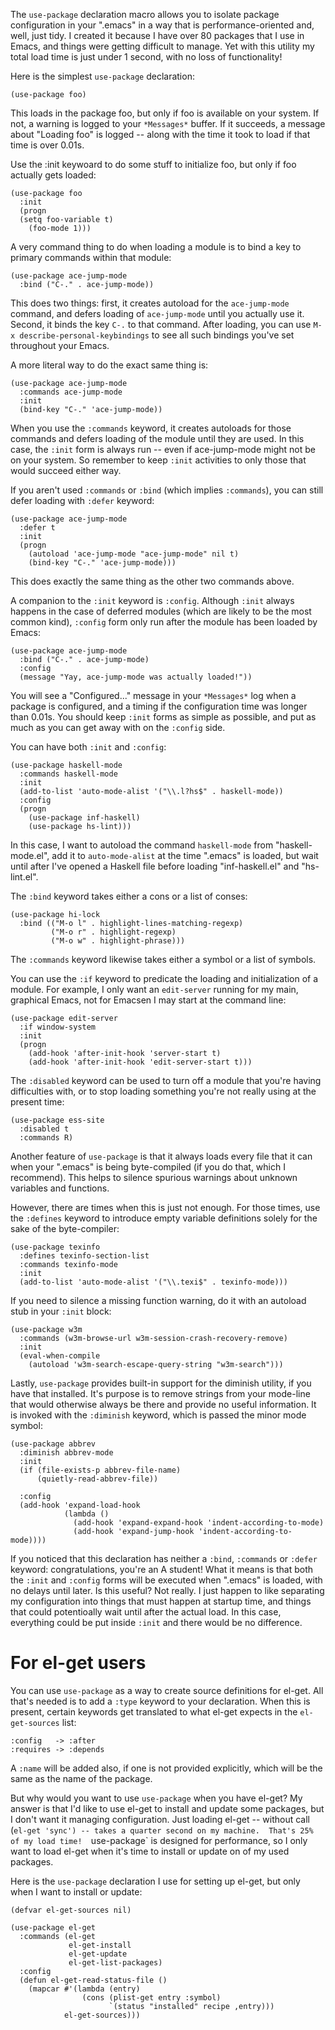 The `use-package` declaration macro allows you to isolate package
configuration in your ".emacs" in a way that is performance-oriented and,
well, just tidy.  I created it because I have over 80 packages that I use
in Emacs, and things were getting difficult to manage.  Yet with this
utility my total load time is just under 1 second, with no loss of
functionality!

Here is the simplest `use-package` declaration:

    (use-package foo)

This loads in the package foo, but only if foo is available on your system.
If not, a warning is logged to your `*Messages*` buffer.  If it succeeds, a
message about "Loading foo" is logged -- along with the time it took to load
if that time is over 0.01s.

Use the :init keywoard to do some stuff to initialize foo, but only if foo
actually gets loaded:

    (use-package foo
      :init
      (progn
      (setq foo-variable t)
        (foo-mode 1)))

A very command thing to do when loading a module is to bind a key to
primary commands within that module:

    (use-package ace-jump-mode
      :bind ("C-." . ace-jump-mode))

This does two things: first, it creates autoload for the `ace-jump-mode`
command, and defers loading of `ace-jump-mode` until you actually use it.
Second, it binds the key `C-.` to that command.  After loading, you can use
`M-x describe-personal-keybindings` to see all such bindings you've set
throughout your Emacs.

A more literal way to do the exact same thing is:

    (use-package ace-jump-mode
      :commands ace-jump-mode
      :init
      (bind-key "C-." 'ace-jump-mode))

When you use the `:commands` keyword, it creates autoloads for those
commands and defers loading of the module until they are used.  In this
case, the `:init` form is always run -- even if ace-jump-mode might not be
on your system.  So remember to keep `:init` activities to only those that
would succeed either way.

If you aren't used `:commands` or `:bind` (which implies `:commands`), you
can still defer loading with `:defer` keyword:

    (use-package ace-jump-mode
      :defer t
      :init
      (progn
        (autoload 'ace-jump-mode "ace-jump-mode" nil t)
        (bind-key "C-." 'ace-jump-mode)))

This does exactly the same thing as the other two commands above.

A companion to the `:init` keyword is `:config`.  Although `:init` always
happens in the case of deferred modules (which are likely to be the most
common kind), `:config` form only run after the module has been loaded by
Emacs:

    (use-package ace-jump-mode
      :bind ("C-." . ace-jump-mode)
      :config
      (message "Yay, ace-jump-mode was actually loaded!"))

You will see a "Configured..." message in your `*Messages*` log when a
package is configured, and a timing if the configuration time was longer
than 0.01s.  You should keep `:init` forms as simple as possible, and put
as much as you can get away with on the `:config` side.

You can have both `:init` and `:config`:

    (use-package haskell-mode
      :commands haskell-mode
      :init
      (add-to-list 'auto-mode-alist '("\\.l?hs$" . haskell-mode))
      :config
      (progn
        (use-package inf-haskell)
        (use-package hs-lint)))

In this case, I want to autoload the command `haskell-mode` from
"haskell-mode.el", add it to `auto-mode-alist` at the time ".emacs" is
loaded, but wait until after I've opened a Haskell file before loading
"inf-haskell.el" and "hs-lint.el".

The `:bind` keyword takes either a cons or a list of conses:

    (use-package hi-lock
      :bind (("M-o l" . highlight-lines-matching-regexp)
             ("M-o r" . highlight-regexp)
             ("M-o w" . highlight-phrase)))

The `:commands` keyword likewise takes either a symbol or a list of
symbols.

You can use the `:if` keyword to predicate the loading and initialization
of a module.  For example, I only want an `edit-server` running for my
main, graphical Emacs, not for Emacsen I may start at the command line:

    (use-package edit-server
      :if window-system
      :init
      (progn
        (add-hook 'after-init-hook 'server-start t)
        (add-hook 'after-init-hook 'edit-server-start t)))

The `:disabled` keyword can be used to turn off a module that you're having
difficulties with, or to stop loading something you're not really using at
the present time:

    (use-package ess-site
      :disabled t
      :commands R)

Another feature of `use-package` is that it always loads every file that it
can when your ".emacs" is being byte-compiled (if you do that, which I
recommend).  This helps to silence spurious warnings about unknown
variables and functions.

However, there are times when this is just not enough.  For those times,
use the `:defines` keyword to introduce empty variable definitions solely
for the sake of the byte-compiler:

    (use-package texinfo
      :defines texinfo-section-list
      :commands texinfo-mode
      :init
      (add-to-list 'auto-mode-alist '("\\.texi$" . texinfo-mode)))

If you need to silence a missing function warning, do it with an autoload
stub in your `:init` block:

    (use-package w3m
      :commands (w3m-browse-url w3m-session-crash-recovery-remove)
      :init
      (eval-when-compile
        (autoload 'w3m-search-escape-query-string "w3m-search")))

Lastly, `use-package` provides built-in support for the diminish utility,
if you have that installed.  It's purpose is to remove strings from your
mode-line that would otherwise always be there and provide no useful
information.  It is invoked with the `:diminish` keyword, which is passed
the minor mode symbol:

    (use-package abbrev
      :diminish abbrev-mode
      :init
      (if (file-exists-p abbrev-file-name)
          (quietly-read-abbrev-file))

      :config
      (add-hook 'expand-load-hook
                (lambda ()
                  (add-hook 'expand-expand-hook 'indent-according-to-mode)
                  (add-hook 'expand-jump-hook 'indent-according-to-mode))))

If you noticed that this declaration has neither a `:bind`, `:commands` or
`:defer` keyword: congratulations, you're an A student!  What it means is
that both the `:init` and `:config` forms will be executed when ".emacs" is
loaded, with no delays until later.  Is this useful?  Not really.  I just
happen to like separating my configuration into things that must happen at
startup time, and things that could potentioally wait until after the
actual load.  In this case, everything could be put inside `:init` and
there would be no difference.

# For el-get users

You can use `use-package` as a way to create source definitions for el-get.
All that's needed is to add a `:type` keyword to your declaration.  When
this is present, certain keywords get translated to what el-get expects in
the `el-get-sources` list:

    :config   -> :after
    :requires -> :depends

A `:name` will be added also, if one is not provided explicitly, which will
be the same as the name of the package.

But why would you want to use `use-package` when you have el-get?  My
answer is that I'd like to use el-get to install and update some packages,
but I don't want it managing configuration.  Just loading el-get -- without
call (`el-get 'sync') -- takes a quarter second on my machine.  That's 25% of
my load time!  `use-package` is designed for performance, so I only want to
load el-get when it's time to install or update on of my used packages.

Here is the `use-package` declaration I use for setting up el-get, but only
when I want to install or update:

    (defvar el-get-sources nil)

    (use-package el-get
      :commands (el-get
                 el-get-install
                 el-get-update
                 el-get-list-packages)
      :config
      (defun el-get-read-status-file ()
        (mapcar #'(lambda (entry)
                    (cons (plist-get entry :symbol)
                          `(status "installed" recipe ,entry)))
                el-get-sources)))
